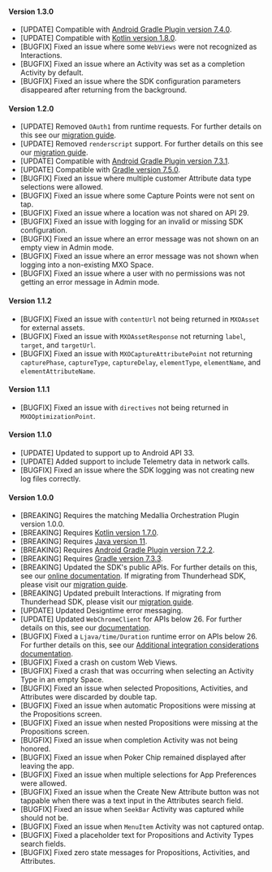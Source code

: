 #### Version 1.3.0
* [UPDATE] Compatible with [Android Gradle Plugin version 7.4.0](https://developer.android.com/build/releases/past-releases/agp-7-4-0-release-notes).
* [UPDATE] Compatible with [Kotlin version 1.8.0](https://github.com/JetBrains/kotlin/releases/tag/v1.8.0).
* [BUGFIX] Fixed an issue where some `WebViews` were not recognized as Interactions.
* [BUGFIX] Fixed an issue where an Activity was set as a completion Activity by default.
* [BUGFIX] Fixed an issue where the SDK configuration parameters disappeared after returning from the background.

#### Version 1.2.0
* [UPDATE] Removed `OAuth1` from runtime requests. For further details on this see our [migration guide](https://docs.medallia.com/en/?resourceId=mxo-android-sdk-migration-v1.2.0).
* [UPDATE] Removed `renderscript` support. For further details on this see our [migration guide](https://docs.medallia.com/en/?resourceId=mxo-android-sdk-migration-v1.2.0).
* [UPDATE] Compatible with [Android Gradle Plugin version 7.3.1](https://developer.android.com/build/releases/past-releases/agp-7-3-0-release-notes).
* [UPDATE] Compatible with [Gradle version 7.5.0](https://docs.gradle.org/7.5/release-notes.html).
* [BUGFIX] Fixed an issue where multiple customer Attribute data type selections were allowed.
* [BUGFIX] Fixed an issue where some Capture Points were not sent on tap.
* [BUGFIX] Fixed an issue where a location was not shared on API 29.
* [BUGFIX] Fixed an issue with logging for an invalid or missing SDK configuration.
* [BUGFIX] Fixed an issue where an error message was not shown on an empty view in Admin mode.
* [BUGFIX] Fixed an issue where an error message was not shown when logging into a non-existing MXO Space.
* [BUGFIX] Fixed an issue where a user with no permissions was not getting an error message in Admin mode.

#### Version 1.1.2
* [BUGFIX] Fixed an issue with `contentUrl` not being returned in `MXOAsset` for external assets.
* [BUGFIX] Fixed an issue with `MXOAssetResponse` not returning `label`, `target`, and `targetUrl`.
* [BUGFIX] Fixed an issue with `MXOCaptureAttributePoint` not returning `capturePhase`, `captureType`, `captureDelay`, `elementType`, `elementName`, and `elementAttributeName`.

#### Version 1.1.1
* [BUGFIX] Fixed an issue with `directives` not being returned in `MXOOptimizationPoint`.

#### Version 1.1.0
* [UPDATE] Updated to support up to Android API 33.
* [UPDATE] Added support to include Telemetry data in network calls.
* [BUGFIX] Fixed an issue where the SDK logging was not creating new log files correctly.

#### Version 1.0.0
* [BREAKING] Requires the matching Medallia Orchestration Plugin version 1.0.0.
* [BREAKING] Requires [Kotlin version 1.7.0](https://github.com/JetBrains/kotlin/releases/tag/v1.7.0).
* [BREAKING] Requires [Java version 11](https://developer.android.com/studio/write/java11-minimal-support-table).
* [BREAKING] Requires [Android Gradle Plugin version 7.2.2](https://developer.android.com/build/releases/past-releases/agp-7-2-0-release-notes).
* [BREAKING] Requires [Gradle version 7.3.3](https://docs.gradle.org/7.3.3/release-notes.html).
* [BREAKING] Updated the SDK's public APIs. For further details on this, see our [online documentation](https://docs.medallia.com/en/?resourceId=mxo-android-sdk-features). If migrating from Thunderhead SDK, please visit our [migration guide](https://docs.medallia.com/en/?resourceId=mxo-anddroid-sdk-migration-api).
* [BREAKING] Updated prebuilt Interactions. If migrating from Thunderhead SDK, please visit our [migration guide](https://docs.medallia.com/en/?resourceId=mxo-android-sdk-migration-prebuilt).
* [UPDATE] Updated Designtime error messaging.
* [UPDATE] Updated `WebChromeClient` for APIs below 26. For further details on this, see our [documentation](https://docs.medallia.com/en/?resourceId=mxo-android-sdk-features-webview).
* [BUGFIX] Fixed a `Ljava/time/Duration` runtime error on APIs below 26. For further details on this, see our [Additional integration considerations documentation](https://docs.medallia.com/en/medallia-experience-orchestration/orchestration-for-android/additional-integration-considerations#adding-support-for-an-android-api-version-below-26-0).
* [BUGFIX] Fixed a crash on custom Web Views.
* [BUGFIX] Fixed a crash that was occurring when selecting an Activity Type in an empty Space.
* [BUGFIX] Fixed an issue when selected Propositions, Activities, and Attributes were discarded by double tap.
* [BUGFIX] Fixed an issue when automatic Propositions were missing at the Propositions screen.
* [BUGFIX] Fixed an issue when nested Propositions were missing at the Propositions screen.
* [BUGFIX] Fixed an issue when completion Activity was not being honored.
* [BUGFIX] Fixed an issue when Poker Chip remained displayed after leaving the app.
* [BUGFIX] Fixed an issue when multiple selections for App Preferences were allowed.
* [BUGFIX] Fixed an issue when the Create New Attribute button was not tappable when there was a text input in the Attributes search field.
* [BUGFIX] Fixed an issue when `SeekBar` Activity was captured while should not be.
* [BUGFIX] Fixed an issue when `MenuItem` Activity was not captured ontap.
* [BUGFIX] Fixed a placeholder text for Propositions and Activity Types search fields.
* [BUGFIX] Fixed zero state messages for Propositions, Activities, and Attributes.
